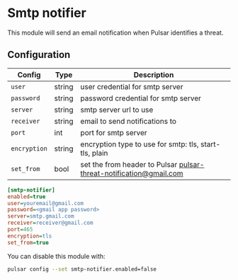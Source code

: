 # Smtp notifier

This module will send an email notification when Pulsar identifies a threat.

## Configuration

|Config|Type|Description|
|------|----|-----------|
|`user`|string|user credential for smtp server|
|`password`|string|password credential for smtp server|
|`server`|string|smtp server url to use|
|`receiver`|string|email to send notifications to|
|`port`|int|port for smtp server|
|`encryption`|string|encryption type to use for smtp: tls, start-tls, plain|
|`set_from`|bool|set the from header to Pulsar <pulsar-threat-notification@gmail.com>|

```ini
[smtp-notifier]
enabled=true
user=youremail@gmail.com
password=<gmail app password>
server=smtp.gmail.com
receiver=receiver@gmail.com
port=465
encryption=tls
set_from=true
```

You can disable this module with:

```sh
pulsar config --set smtp-notifier.enabled=false
```
